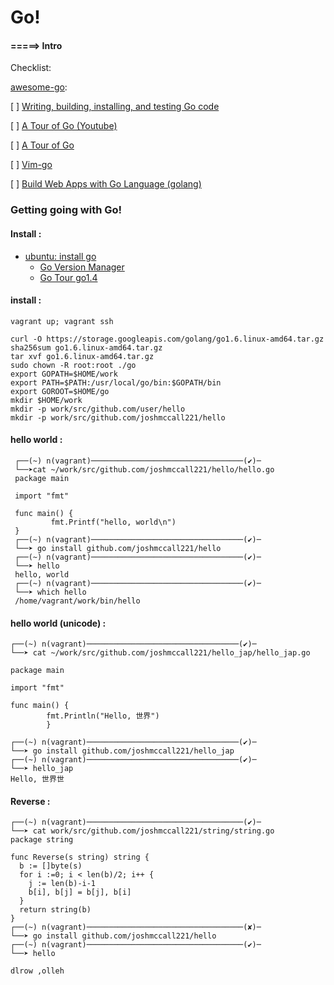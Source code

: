 # Go!

 #### =====>  Intro


Checklist: 

 [awesome-go](https://github.com/avelino/awesome-go):

 [ ]  [Writing, building, installing, and testing Go code](https://www.youtube.com/watch?v=XCsL89YtqCs)


 [ ] [A Tour of Go (Youtube)](https://www.youtube.com/watch?v=ytEkHepK08c&wl_token=0dimQXNqGLkKpjxQYpxBatIfMZZ8MTQ4NTU2NTk5NUAxNDg1NDc5NTk1&wl_id=Vlie-srOU8c)

   [ ] [A Tour of Go ](https://tour.golang.org/welcome/1)

 [ ] [Vim-go](https://www.youtube.com/watch?v=7BqJ8dzygtU)

 [ ] [Build Web Apps with Go Language (golang)](https://www.youtube.com/watch?v=Vlie-srOU8ca)



### Getting going with Go! 
#### Install : 

* [ubuntu: install go](https://www.digitalocean.com/community/tutorials/how-to-install-go-1-6-on-ubuntu-16-04)
  * [Go Version Manager ](https://github.com/moovweb/gvm)
  * [Go Tour go1.4 ](http://stackoverflow.com/a/40218284)

#### install :
  
  ```
  vagrant up; vagrant ssh
  ```

  ```
  curl -O https://storage.googleapis.com/golang/go1.6.linux-amd64.tar.gz
  sha256sum go1.6.linux-amd64.tar.gz
  tar xvf go1.6.linux-amd64.tar.gz
  sudo chown -R root:root ./go
  export GOPATH=$HOME/work
  export PATH=$PATH:/usr/local/go/bin:$GOPATH/bin
  export GOROOT=$HOME/go
  mkdir $HOME/work
  mkdir -p work/src/github.com/user/hello
  mkdir -p work/src/github.com/joshmccall221/hello

  ```

#### hello world :


 ```
  ┌──(~) n(vagrant)──────────────────────────────────(✔)─
  └──➤cat ~/work/src/github.com/joshmccall221/hello/hello.go        
  package main

  import "fmt"

  func main() {
          fmt.Printf("hello, world\n")
  }
  ┌──(~) n(vagrant)──────────────────────────────────(✔)─
  └──➤ go install github.com/joshmccall221/hello  
  ┌──(~) n(vagrant)──────────────────────────────────(✔)─
  └──➤ hello
  hello, world
  ┌──(~) n(vagrant)──────────────────────────────────(✔)─
  └──➤ which hello
  /home/vagrant/work/bin/hello
  ```


#### hello world (unicode) :

  ```
  ┌──(~) n(vagrant)──────────────────────────────────(✔)─
  └──➤ cat ~/work/src/github.com/joshmccall221/hello_jap/hello_jap.go 

  package main

  import "fmt"

  func main() {
          fmt.Println("Hello, 世界")
          }

  ┌──(~) n(vagrant)──────────────────────────────────(✔)─
  └──➤ go install github.com/joshmccall221/hello_jap
  ┌──(~) n(vagrant)──────────────────────────────────(✔)─
  └──➤ hello_jap 
  Hello, 世界世
  ```
#### Reverse :

  ```
  ┌──(~) n(vagrant)───────────────────────────────────(✔)─
  └──➤ cat work/src/github.com/joshmccall221/string/string.go 
  package string

  func Reverse(s string) string {
    b := []byte(s)
    for i :=0; i < len(b)/2; i++ {
      j := len(b)-i-1
      b[i], b[j] = b[j], b[i]
    }
    return string(b)
  }
  ┌──(~) n(vagrant)───────────────────────────────────(✘)─
  └──➤ go install github.com/joshmccall221/hello
  ┌──(~) n(vagrant)───────────────────────────────────(✔)─
  └──➤ hello

  dlrow ,olleh
  ```
